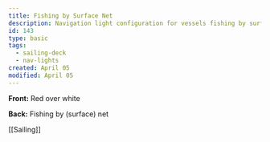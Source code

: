 ```yaml
---
title: Fishing by Surface Net
description: Navigation light configuration for vessels fishing by surface net
id: 143
type: basic
tags:
  - sailing-deck
  - nav-lights
created: April 05
modified: April 05
---
```

**Front:**
Red over white

**Back:**
Fishing by (surface) net

[[Sailing]] 